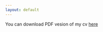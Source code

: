 ```yaml
---
layout: default
---
```

<div>You can download PDF vesion of my cv <a href="{{site.url }}/downloads/cv.pdf">here</a></div>